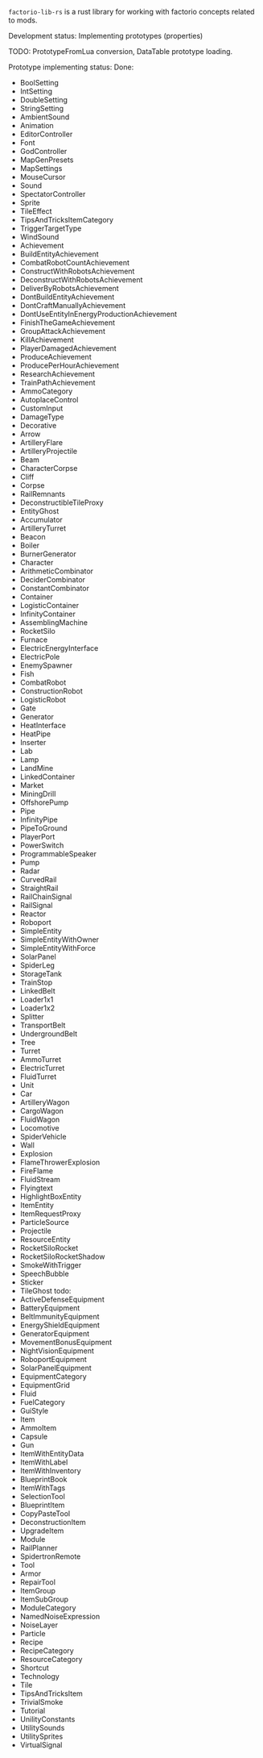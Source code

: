 `factorio-lib-rs` is a rust library for working with factorio concepts related to mods.

Development status: Implementing prototypes (properties)

TODO: PrototypeFromLua conversion, DataTable prototype loading.

Prototype implementing status:
Done:
- BoolSetting
- IntSetting
- DoubleSetting
- StringSetting
- AmbientSound
- Animation
- EditorController
- Font
- GodController
- MapGenPresets
- MapSettings
- MouseCursor
- Sound
- SpectatorController
- Sprite
- TileEffect
- TipsAndTricksItemCategory
- TriggerTargetType
- WindSound
- Achievement
- BuildEntityAchievement
- CombatRobotCountAchievement
- ConstructWithRobotsAchievement
- DeconstructWithRobotsAchievement
- DeliverByRobotsAchievement
- DontBuildEntityAchievement
- DontCraftManuallyAchievement
- DontUseEntityInEnergyProductionAchievement
- FinishTheGameAchievement
- GroupAttackAchievement
- KillAchievement
- PlayerDamagedAchievement
- ProduceAchievement
- ProducePerHourAchievement
- ResearchAchievement
- TrainPathAchievement
- AmmoCategory
- AutoplaceControl
- CustomInput
- DamageType
- Decorative
- Arrow
- ArtilleryFlare
- ArtilleryProjectile
- Beam
- CharacterCorpse
- Cliff
- Corpse
- RailRemnants
- DeconstructibleTileProxy
- EntityGhost
- Accumulator
- ArtilleryTurret
- Beacon
- Boiler
- BurnerGenerator
- Character
- ArithmeticCombinator
- DeciderCombinator
- ConstantCombinator
- Container
- LogisticContainer
- InfinityContainer
- AssemblingMachine
- RocketSilo
- Furnace
- ElectricEnergyInterface
- ElectricPole
- EnemySpawner
- Fish
- CombatRobot
- ConstructionRobot
- LogisticRobot
- Gate
- Generator
- HeatInterface
- HeatPipe
- Inserter
- Lab
- Lamp
- LandMine
- LinkedContainer
- Market
- MiningDrill
- OffshorePump
- Pipe
- InfinityPipe
- PipeToGround
- PlayerPort
- PowerSwitch
- ProgrammableSpeaker
- Pump
- Radar
- CurvedRail
- StraightRail
- RailChainSignal
- RailSignal
- Reactor
- Roboport
- SimpleEntity
- SimpleEntityWithOwner
- SimpleEntityWithForce
- SolarPanel
- SpiderLeg
- StorageTank
- TrainStop
- LinkedBelt
- Loader1x1
- Loader1x2
- Splitter
- TransportBelt
- UndergroundBelt
- Tree
- Turret
- AmmoTurret
- ElectricTurret
- FluidTurret
- Unit
- Car
- ArtilleryWagon
- CargoWagon
- FluidWagon
- Locomotive
- SpiderVehicle
- Wall
- Explosion
- FlameThrowerExplosion
- FireFlame
- FluidStream
- Flyingtext
- HighlightBoxEntity
- ItemEntity
- ItemRequestProxy
- ParticleSource
- Projectile
- ResourceEntity
- RocketSiloRocket
- RocketSiloRocketShadow
- SmokeWithTrigger
- SpeechBubble
- Sticker
- TileGhost
todo:
- ActiveDefenseEquipment
- BatteryEquipment
- BeltImmunityEquipment
- EnergyShieldEquipment
- GeneratorEquipment
- MovementBonusEquipment
- NightVisionEquipment
- RoboportEquipment
- SolarPanelEquipment
- EquipmentCategory
- EquipmentGrid
- Fluid
- FuelCategory
- GuiStyle
- Item
- AmmoItem
- Capsule
- Gun
- ItemWithEntityData
- ItemWithLabel
- ItemWithInventory
- BlueprintBook
- ItemWithTags
- SelectionTool
- BlueprintItem
- CopyPasteTool
- DeconstructionItem
- UpgradeItem
- Module
- RailPlanner
- SpidertronRemote
- Tool
- Armor
- RepairTool
- ItemGroup
- ItemSubGroup
- ModuleCategory
- NamedNoiseExpression
- NoiseLayer
- Particle
- Recipe
- RecipeCategory
- ResourceCategory
- Shortcut
- Technology
- Tile
- TipsAndTricksItem
- TrivialSmoke
- Tutorial
- UnilityConstants
- UtilitySounds
- UtilitySprites
- VirtualSignal
